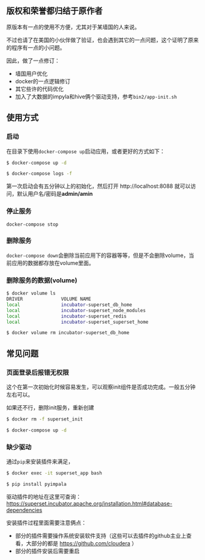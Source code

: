 ## 版权和荣誉都归结于原作者
原版本有一点的使用不方便，尤其对于某墙国的人来说。

不过也请了在美国的小伙伴做了验证，也会遇到其它的一点问题，这个证明了原来的程序有一点的小问题。

因此，做了一点修订：
+ 墙国用户优化
+ docker的一点逻辑修订
+ 其它些许的代码优化
+ 加入了大数据的impyla和hive俩个驱动支持，参考`bin2/app-init.sh`

## 使用方式

### 启动
在目录下使用`docker-compose up`启动应用，或者更好的方式如下：
```bash
$ docker-compose up -d 

$ docker-compose logs -f
```
第一次启动会有五分钟以上的初始化，然后打开 http://localhost:8088 就可以访问，默认用户名/密码是**admin/amin**

### 停止服务
`docker-compose stop`

### 删除服务
`docker-compose down`会删除当前应用下的容器等等，但是不会删除volume，当前应用的数据都存放在volume里面。

### 删除服务的数据(volume)
```bash
$ docker volume ls
DRIVER              VOLUME NAME
local               incubator-superset_db_home
local               incubator-superset_node_modules
local               incubator-superset_redis
local               incubator-superset_superset_home

$ docker volume rm incubator-superset_db_home 
```

## 常见问题
### 页面登录后报错无权限
这个在第一次初始化时候容易发生，可以观察init组件是否成功完成。一般五分钟左右可以。

如果还不行，删除init服务，重新创建
```bash
$ docker rm -f superset_init

$ docker-compose up -d
```

### 缺少驱动
通过`pip`来安装插件来满足，
```bash
$ docker exec -it superset_app bash

$ pip install pyimpala
```

驱动插件的地址在这里可查询：https://superset.incubator.apache.org/installation.html#database-dependencies

安装插件过程里面需要注意俩点：
+ 部分的插件需要操作系统安装软件支持（这些可以去插件的github主业上查看，大部分的都是 https://github.com/cloudera ）
+ 部分的插件安装后需要重启
